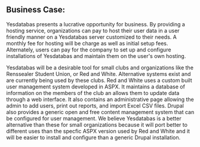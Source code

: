 ## Business Case: ##
Yesdatabas presents a lucrative opportunity for business.  By providing a hosting service, organizations can pay to host their user data in a user friendly manner on a Yesdatabas server customized to their needs.  A monthly fee for hosting will be charge as well as initial setup fees.  Alternately, users can pay for the company to set up and configure installations of Yesdatabas and maintain them on the user's own hosting.

Yesdatabas will be a desirable tool for small clubs and organizations like the Renssealer Student Union, or Red and White.  Alternative systems exist and are currently being used by these clubs.  Red and White uses a custom built user management system developed in ASPX.  It maintains a database of information on the members of the club an allows them to update data through a web interface.  It also contains an administrative page allowing the admin to add users, print out reports, and import Excel CSV files.  Drupal also provides a generic open and free content management system that can be configured for user management.  We believe  Yesdatabas is a better alternative than these for small organizations because it will port better to different uses than the specfic ASPX version used by Red and White and it will be easier to install and configure than a generic Drupal installation.